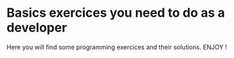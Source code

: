 # Basics exercices you need to do as a developer 
Here you will find some programming exercices and their solutions. 
ENJOY !
